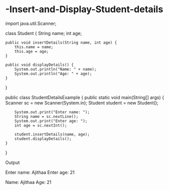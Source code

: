 # -Insert-and-Display-Student-details
import java.util.Scanner;

class Student {
    String name;
    int age;

    public void insertDetails(String name, int age) {
        this.name = name;
        this.age = age;
    }

    public void displayDetails() {
        System.out.println("Name: " + name);
        System.out.println("Age: " + age);
    }
}

public class StudentDetailsExample {
    public static void main(String[] args) {
        Scanner sc = new Scanner(System.in);
        Student student = new Student();

        System.out.print("Enter name: ");
        String name = sc.nextLine();
        System.out.print("Enter age: ");
        int age = sc.nextInt();

        student.insertDetails(name, age);
        student.displayDetails();
    }
}

Output

Enter name: Ajithaa
Enter age: 21  

Name: Ajithaa
Age: 21
